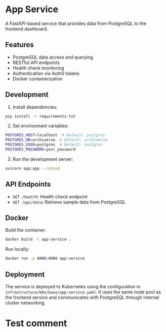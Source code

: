 # App Service

A FastAPI-based service that provides data from PostgreSQL to the frontend dashboard.

## Features

- PostgreSQL data access and querying
- RESTful API endpoints
- Health check monitoring
- Authentication via Auth0 tokens
- Docker containerization

## Development

1. Install dependencies:
```bash
pip install -r requirements.txt
```

2. Set environment variables:
```bash
POSTGRES_HOST=localhost  # Default: postgres
POSTGRES_DB=archiverse  # Default: archiverse
POSTGRES_USER=postgres  # Default: postgres
POSTGRES_PASSWORD=your_password
```

3. Run the development server:
```bash
uvicorn app:app --reload
```

## API Endpoints

- `GET /health`: Health check endpoint
- `GET /api/data`: Retrieve sample data from PostgreSQL

## Docker

Build the container:
```bash
docker build -t app-service .
```

Run locally:
```bash
docker run -p 8000:8000 app-service
```

## Deployment

The service is deployed to Kubernetes using the configuration in `infrastructure/k8s/base/app-service.yaml`. It uses the same node pool as the frontend service and communicates with PostgreSQL through internal cluster networking.
# Test comment
